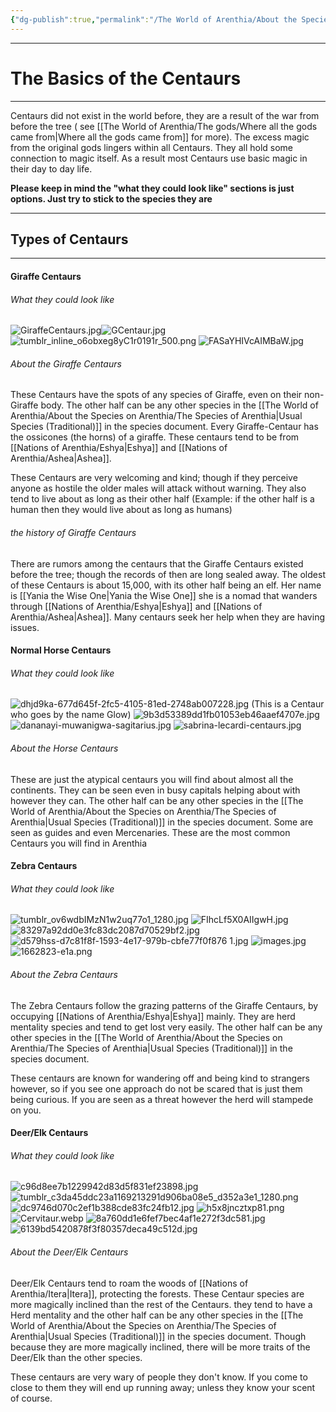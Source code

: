 ```yaml
---
{"dg-publish":true,"permalink":"/The World of Arenthia/About the Species on Arenthia/Centaurs/","tags":["Species"]}
---
```


---
# The Basics of the Centaurs
---
Centaurs did not exist in the world before, they are a result of the war from before the tree ( see [[The World of Arenthia/The gods/Where all the gods came from\|Where all the gods came from]] for more). The excess magic from the original gods lingers within all Centaurs. They all hold some connection to magic itself. As a result most Centaurs use basic magic in their day to day life.

**Please keep in mind the "what they could look like" sections is just options. Just try to stick to the species they are**

---

## Types of Centaurs
---
#### Giraffe Centaurs
###### What they could look like 
![GiraffeCentaurs.jpg](/img/user/Images/GiraffeCentaurs.jpg)![GCentaur.jpg](/img/user/Images/GCentaur.jpg)
![tumblr_inline_o6obxeg8yC1r0191r_500.png](/img/user/Images/tumblr_inline_o6obxeg8yC1r0191r_500.png)
![FASaYHIVcAIMBaW.jpg](/img/user/Images/FASaYHIVcAIMBaW.jpg)
###### About the Giraffe Centaurs
These Centaurs have the spots of any species of Giraffe, even on their non-Giraffe body. The other half can be any other species in the [[The World of Arenthia/About the Species on Arenthia/The Species of Arenthia\|Usual Species (Traditional)]] in the species document. Every Giraffe-Centaur has the ossicones (the horns) of a giraffe. These centaurs tend to be from [[Nations of Arenthia/Eshya\|Eshya]] and [[Nations of Arenthia/Ashea\|Ashea]].

These Centaurs are very welcoming and kind; though if they perceive anyone as hostile the older males will attack without warning. They also tend to live about as long as their other half (Example: if the other half is a human then they would live about as long as humans)

###### the history of Giraffe Centaurs
There are rumors among the centaurs that the Giraffe Centaurs existed before the tree; though the records of then are long sealed away. The oldest of these Centaurs is about 15,000, with its other half being an elf. Her name is [[Yania the Wise One\|Yania the Wise One]] she is a nomad that wanders through [[Nations of Arenthia/Eshya\|Eshya]] and [[Nations of Arenthia/Ashea\|Ashea]]. Many centaurs seek her help when they are having issues. 

#### Normal Horse Centaurs
###### What they could look like 
![dhjd9ka-677d645f-2fc5-4105-81ed-2748ab007228.jpg](/img/user/Images/dhjd9ka-677d645f-2fc5-4105-81ed-2748ab007228.jpg) (This is a Centaur who goes by the name Glow)
![9b3d53389dd1fb01053eb46aaef4707e.jpg](/img/user/Images/9b3d53389dd1fb01053eb46aaef4707e.jpg)
![dananayi-muwanigwa-sagitarius.jpg](/img/user/Images/dananayi-muwanigwa-sagitarius.jpg)
![sabrina-lecardi-centaurs.jpg](/img/user/Images/sabrina-lecardi-centaurs.jpg)

###### About the Horse Centaurs
These are just the atypical centaurs you will find about almost all the continents. They can be seen even in busy capitals helping about with however they can. The other half can be any other species in the [[The World of Arenthia/About the Species on Arenthia/The Species of Arenthia\|Usual Species (Traditional)]] in the species document. Some are seen as guides and even Mercenaries. These are the most common Centaurs you will find in Arenthia


#### Zebra Centaurs
###### What they could look like
![tumblr_ov6wdbIMzN1w2uq77o1_1280.jpg](/img/user/Images/tumblr_ov6wdbIMzN1w2uq77o1_1280.jpg)
![FIhcLf5X0AIIgwH.jpg](/img/user/Images/FIhcLf5X0AIIgwH.jpg)
![83297a92dd0e3fc83dc2087d70529bf2.jpg](/img/user/Images/83297a92dd0e3fc83dc2087d70529bf2.jpg)
![d579hss-d7c81f8f-1593-4e17-979b-cbfe77f0f876 1.jpg](/img/user/Images/d579hss-d7c81f8f-1593-4e17-979b-cbfe77f0f876%201.jpg)
![images.jpg](/img/user/Images/images.jpg)
![1662823-e1a.png](/img/user/Images/1662823-e1a.png)


###### About the Zebra Centaurs
The Zebra Centaurs follow the grazing patterns of the Giraffe Centaurs, by occupying [[Nations of Arenthia/Eshya\|Eshya]] mainly. They are  herd mentality species and tend to get lost very easily. The other half can be any other species in the [[The World of Arenthia/About the Species on Arenthia/The Species of Arenthia\|Usual Species (Traditional)]] in the species document.

These centaurs are known for wandering off and being kind to strangers however, so if you see one approach do not be scared that is just them being curious. If you are seen as a threat however the herd will stampede on you. 

#### Deer/Elk Centaurs
###### What they could look like
![c96d8ee7b1229942d83d5f831ef23898.jpg](/img/user/Images/c96d8ee7b1229942d83d5f831ef23898.jpg)
![tumblr_c3da45ddc23a1169213291d906ba08e5_d352a3e1_1280.png](/img/user/Images/tumblr_c3da45ddc23a1169213291d906ba08e5_d352a3e1_1280.png)
![dc9746d070c2ef1b388cde83fc24fb12.jpg](/img/user/Images/dc9746d070c2ef1b388cde83fc24fb12.jpg)
![h5x8jncztxp81.png](/img/user/Images/h5x8jncztxp81.png)
![Cervitaur.webp](/img/user/Images/Cervitaur.webp)
![8a760dd1e6fef7bec4af1e272f3dc581.jpg](/img/user/Images/8a760dd1e6fef7bec4af1e272f3dc581.jpg)
![6139bd5420878f3f80357deca49c512d.jpg](/img/user/Images/6139bd5420878f3f80357deca49c512d.jpg)

###### About the Deer/Elk Centaurs
Deer/Elk Centaurs tend to roam the woods of [[Nations of Arenthia/Itera\|Itera]], protecting the forests. These Centaur species are more magically inclined than the rest of the Centaurs. they tend to have a Herd mentality and the other half can be any other species in the [[The World of Arenthia/About the Species on Arenthia/The Species of Arenthia\|Usual Species (Traditional)]] in the species document. Though because they are more magically inclined, there will be more traits of the Deer/Elk than the other species. 

These centaurs are very wary of people they don't know. If you come to close to them they will end up running away; unless they know your scent of course. 
